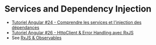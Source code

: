 # Services and Dependency Injection

- [Tutoriel Angular #24 - Comprendre les services et l'injection des dépendances](https://www.youtube.com/watch?v=dR6dChG2y6c&list=PLrbLGOB571zeR7FUQifKmjUpT4ImldCPt&index=25)
- [Tutoriel Angular #26 - HttpClient & Error Handling avec RxJS](https://www.youtube.com/watch?v=w1PLZ6WptW4&list=PLrbLGOB571zeR7FUQifKmjUpT4ImldCPt&index=27&t=63s)
- See [RxJS & Observables](./rxjs.md)
